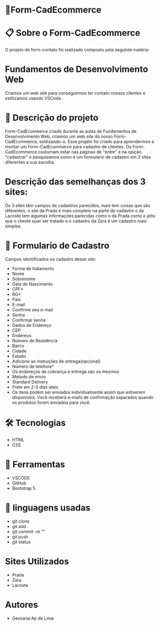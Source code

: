 # 🚀Form-CadEcommerce

# 📋 Sobre o Form-CadEcommerce
O projeto de form-contato foi realizado composto pela seguinte matéria:
# Fundamentos de Desenvolvimento Web
Criamos um web site para conseguirmos ter contato nossos clientes e estilizamos usando VSCode.

# 📄 Descrição do projeto
Form-CadEcomeerce criado durante as aulas de Fundamentos de Desenvolvimento Web, criamos um web site do nosso Form-CadEcommerce, estilizando-o. Esse projeto foi criado para aprendermos a montar um Form-CadEcommerce para cadastro de clientes. Os Form-CadEcommerce costumam estar nas páginas de "entre" e na opição "cadastrar" e pesquisamos como é um formulario de cadastro em 3 sites diferentes a sua escolha.
# Descrição das semelhanças dos 3 sites:
Os 3 sites têm campos de cadastros parecidos, mais tem coisas que são diferentes, o site da Prada é mais completo na parte de cadastro o da Lacoste tem algumas informações parecidas como o da Prada como o jeito que o cliente quer ser tratado e o cadastro da Zara é um cadastro mais simples. 

# 📄 Formulario de Cadastro
Campos identificados no cadastro desse site: 
* Forma de tratamento 
* Nome 
* Sobrenome
* Data de Nascimento
* CPF*
* RG*
* País 
* E-mail
* Confirme seu e-mail
* Senha 
* Confirmar senha
* Dados de Endereço 
* CEP
* Endereço
* Número de Residência
* Bairro
* Cidade
* Estado
* Adicione as instruções de entrega(opcional)
* Número de telefone*
* Os endereços de cobrança e entrega são os mesmos
* Método de envio
* Standard Delivery
* Frete em 2-3 dias úteis
* Os itens podem ser enviados individualmente assim que estiverem disponíveis. Você receberá e-mails de confirmação separados quando os produtos forem enviados para você.

# 🛠️ Tecnologias 
* HTML
* CSS 
# 🔧 Ferramentas 
* VSCODE 
* GitHub
* Bootstrap 5 
# 📁 linguagens usadas
* git clone
* git add .
* git commit -m ""
* git push
* git status
# Sites Utilizados
* Prada 
* Zara
* Lacoste
# Autores
* Geovana Ap de Lima